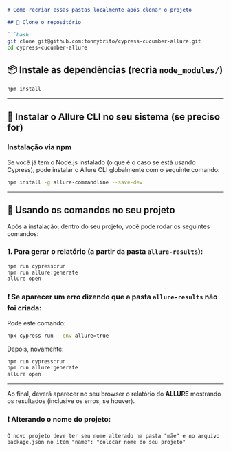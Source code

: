 

````markdown
# Como recriar essas pastas localmente após clonar o projeto

## 🔁 Clone o repositório

```bash
git clone git@github.com:tonnybrito/cypress-cucumber-allure.git
cd cypress-cucumber-allure
````

## 📦 Instale as dependências (recria `node_modules/`)

```bash
npm install
```

---

## 🧪 Instalar o Allure CLI no seu sistema (se preciso for)

### Instalação via npm

Se você já tem o Node.js instalado (o que é o caso se está usando Cypress), pode instalar o Allure CLI globalmente com o seguinte comando:

```bash
npm install -g allure-commandline --save-dev
```

---

## 🚀 Usando os comandos no seu projeto

Após a instalação, dentro do seu projeto, você pode rodar os seguintes comandos:

### 1. Para gerar o relatório (a partir da pasta `allure-results`):

```bash
npm run cypress:run
npm run allure:generate
allure open
```

### ❗ Se aparecer um erro dizendo que a pasta `allure-results` não foi criada:

Rode este comando:

```bash
npx cypress run --env allure=true
```

Depois, novamente:

```bash
npm run cypress:run
npm run allure:generate
allure open
```

---

Ao final, deverá aparecer no seu browser o relatório do **ALLURE** mostrando os resultados (inclusive os erros, se houver).

### ❗ Alterando o nome do projeto:

```
O novo projeto deve ter seu nome alterado na pasta "mãe" e no arquivo package.json no item "name": "colocar nome do seu projeto"
```

